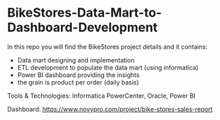 # BikeStores-Data-Mart-to-Dashboard-Development
In this repo you will find the BikeStores project details and it contains:
- Data mart designing and implementation
- ETL development to populate the data mart (using informatica)
- Power BI dashboard providing the insights
- the grain is product per order (daily basis)

Tools & Technologies: Informatica PowerCenter, Oracle, Power BI

Dashboard: https://www.novypro.com/project/bike-stores-sales-report
